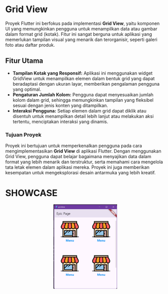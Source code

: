 # Grid View

Proyek Flutter ini berfokus pada implementasi **Grid View**, yaitu komponen UI yang memungkinkan pengguna untuk menampilkan data atau gambar dalam format grid (kotak). Fitur ini sangat berguna untuk aplikasi yang memerlukan tampilan visual yang menarik dan terorganisir, seperti galeri foto atau daftar produk.

## Fitur Utama
- **Tampilan Kotak yang Responsif:** Aplikasi ini menggunakan widget GridView untuk menampilkan elemen dalam bentuk grid yang dapat beradaptasi dengan ukuran layar, memberikan pengalaman pengguna yang optimal.
- **Pengaturan Jumlah Kolom:** Pengguna dapat menyesuaikan jumlah kolom dalam grid, sehingga memungkinkan tampilan yang fleksibel sesuai dengan jenis konten yang ditampilkan.
- **Interaksi Pengguna:** Setiap elemen dalam grid dapat diklik atau disentuh untuk menampilkan detail lebih lanjut atau melakukan aksi tertentu, menciptakan interaksi yang dinamis.

### Tujuan Proyek
Proyek ini bertujuan untuk memperkenalkan pengguna pada cara mengimplementasikan **Grid View** di aplikasi Flutter. Dengan menggunakan Grid View, pengguna dapat belajar bagaimana menyajikan data dalam format yang lebih menarik dan terstruktur, serta memahami cara mengelola tata letak elemen dalam aplikasi mereka. Proyek ini juga memberikan kesempatan untuk mengeksplorasi desain antarmuka yang lebih kreatif.

# SHOWCASE
<div align="center">
  <img src="https://raw.githubusercontent.com/TEUNGKU-ZULKIFLI/PROJECT-FLUTTER/refs/heads/master/asset/img/014.1.png" width="200px"/>
</div>
